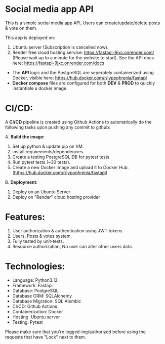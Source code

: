# Social media app API

This is a simple social media app API, Users can create/update/delete posts & vote on them.

This app is deployed on:
1. Ubuntu server (Subscription is cancelled now).
2. Render free cloud hosting service: https://fastapi-9jxc.onrender.com/  (Please wait up to a minute for the website to start).
See the API docs here: https://fastapi-9jxc.onrender.com/docs

- The **API** logic and the PostgreSQL are seperately containerized using Docker, visible here: https://hub.docker.com/r/lypophrenia/fastapi
- **Docker compose** files are configured for both **DEV** & **PROD** to quickly instantiate a docker image.




# CI/CD:
A **CI/CD** pipeline is created using Github Actions to automatically do the following tasks upon pushing any commit to github:

A. **Build the image:**
  1. Set up python & update pip on VM.
  2. install requirements/dependencies.
  3. Create a testing PostgreSQL DB for pytest tests.
  4. Run pytest tests (~30 tests).
  5. Create a new Docker Image and upload it to Docker Hub. (https://hub.docker.com/r/lypophrenia/fastapi)

B. **Deployment:**
  1. Deploy on an Ubuntu Server
  2. Deploy on "Render" cloud hosting provider




# Features:
1. User authorization & authentication using JWT tokens.
2. Users, Posts & votes system.
3. Fully tested by unit-tests.
4. Resource authorization, No user can alter other users data.



# Technologies:
- Language: Python3.12
- Framework: Fastapi
- Database: PostgreSQL
- Database ORM: SQLAlchemy
- Database Migration: SQL Alembic
- CI/CD: Github Actions
- Containerization: Docker
- Hosting: Ubuntu server
- Testing: Pytest
  
Please make sure that you're logged-ing/authorized before using the requests that have "Lock" next to them.
